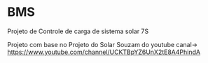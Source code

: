 # BMS
Projeto de Controle de carga de sistema solar 7S 

Projeto com base no Projeto do Solar Souzam do youtube
canal-> https://www.youtube.com/channel/UCKTBpYZ6UnX2tE8A4PhindA

